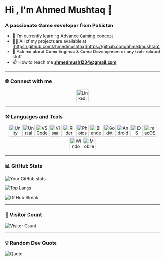 # Hi , I'm Ahmed Mushtaq 👋

### A passionate Game developer from Pakistan

- 🌱 I’m currently learning Advance Gaming concept  
- 👨‍💻 All of my projects are available at [https://github.com/ahmedmushtaq](https://github.com/ahmedmushtaq)  
- 💬 Ask me about Game Engines & Game Development or any tech-related stuff  
- 📫 How to reach me **ahmedmush1234@gmail.com**

---

### 🌐 Connect with me

<p align="center">
  <a href="https://www.linkedin.com/in/ahmed-mushtaq-8462b6136/" target="_blank" title="LinkedIn">
    <img alt="LinkedIn" width="40px" src="https://cdn.jsdelivr.net/gh/devicons/devicon/icons/linkedin/linkedin-original.svg"/>
  </a>
</p>

---

### ⚒️ Languages and Tools

<p align="center">
  <a href="https://unity.com/" target="_blank" title="Unity"><img alt="Unity" width="40px" src="https://cdn.jsdelivr.net/gh/devicons/devicon/icons/unity/unity-original.svg"/></a>
  <a href="https://www.unrealengine.com/" target="_blank" title="Unreal Engine"><img alt="Unreal Engine" width="40px" src="https://cdn.jsdelivr.net/gh/devicons/devicon/icons/unrealengine/unrealengine-original.svg"/></a>
  <a href="https://code.visualstudio.com/" target="_blank" title="Visual Studio Code"><img alt="VS Code" width="40px" src="https://cdn.jsdelivr.net/gh/devicons/devicon/icons/vscode/vscode-original.svg"/></a>
  <a href="https://visualstudio.microsoft.com/" target="_blank" title="Visual Studio"><img alt="Visual Studio" width="40px" src="https://cdn.jsdelivr.net/gh/devicons/devicon/icons/visualstudio/visualstudio-plain.svg"/></a>
  <a href="https://www.jetbrains.com/rider/" target="_blank" title="JetBrains Rider"><img alt="Rider" width="40px" src="https://resources.jetbrains.com/storage/products/rider/img/meta/rider_logo_300x300.png"/></a>
  <a href="https://www.adobe.com/products/photoshop.html" target="_blank" title="Adobe Photoshop"><img alt="Photoshop" width="40px" src="https://cdn.jsdelivr.net/gh/devicons/devicon/icons/photoshop/photoshop-plain.svg"/></a>
  <a href="https://www.blender.org/" target="_blank" title="Blender"><img alt="Blender" width="40px" src="https://cdn.jsdelivr.net/gh/devicons/devicon/icons/blender/blender-original.svg"/></a>
  <a href="https://godotengine.org/" target="_blank" title="Godot"><img alt="Godot" width="40px" src="https://cdn.jsdelivr.net/gh/devicons/devicon/icons/godot/godot-original.svg"/></a>
  <a href="https://www.android.com/" target="_blank" title="Android"><img alt="Android" width="40px" src="https://cdn.jsdelivr.net/gh/devicons/devicon/icons/android/android-original.svg"/></a>
  <a href="https://www.apple.com/ios/" target="_blank" title="iOS"><img alt="iOS" width="40px" src="https://cdn.jsdelivr.net/gh/devicons/devicon/icons/apple/apple-original.svg"/></a>
  <a href="https://www.apple.com/macos/" target="_blank" title="macOS"><img alt="macOS" width="40px" src="https://cdn.jsdelivr.net/gh/devicons/devicon/icons/apple/apple-original.svg"/></a>
  <a href="https://www.microsoft.com/windows" target="_blank" title="Windows"><img alt="Windows" width="40px" src="https://cdn.jsdelivr.net/gh/devicons/devicon/icons/windows8/windows8-original.svg"/></a>
  <a href="#" target="_blank" title="Mobile"><img alt="Mobile" width="40px" src="https://cdn-icons-png.flaticon.com/512/15/15874.png"/></a>
</p>

---

### 📊 GitHub Stats

![Your GitHub stats](https://github-readme-stats.vercel.app/api?username=ahmedmushtaq&show_icons=true&theme=white)  

![Top Langs](https://github-readme-stats.vercel.app/api/top-langs/?username=ahmedmushtaq&layout=compact&theme=white)  

![GitHub Streak](https://github-readme-streak-stats.herokuapp.com/?user=ahmedmushtaq&theme=default)  

---

### 👀 Visitor Count

![Visitor Count](https://komarev.com/ghpvc/?username=ahmedmushtaq&label=Profile%20views&color=0e75b6&style=flat)

---

### 💡 Random Dev Quote

![Quote](https://quotes-github-readme.vercel.app/api?type=horizontal&theme=light)
